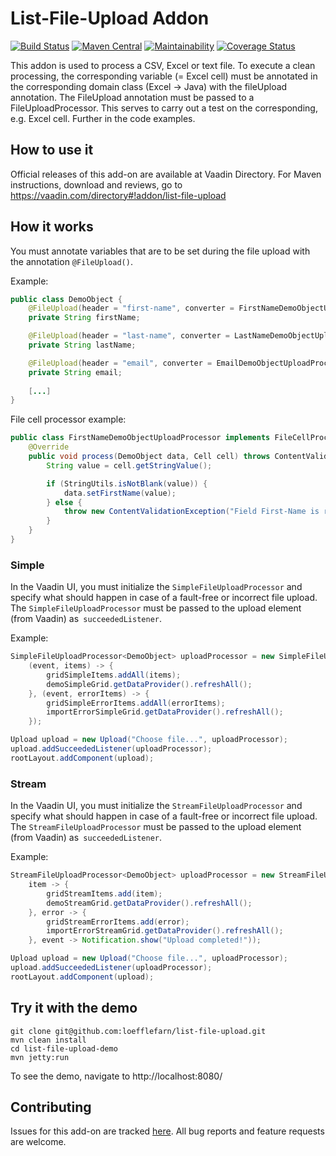 # List-File-Upload Addon

[![Build Status](https://travis-ci.org/loefflefarn/list-file-upload.svg?branch=ISSUE-1)](https://travis-ci.org/loefflefarn/list-file-upload)
[![Maven Central](https://maven-badges.herokuapp.com/maven-central/io.loefflefarn/list-file-upload/badge.svg)](https://maven-badges.herokuapp.com/maven-central/io.loefflefarn/list-file-upload)
[![Maintainability](https://api.codeclimate.com/v1/badges/cd2855534593489c6c4e/maintainability)](https://codeclimate.com/github/loefflefarn/list-file-upload/maintainability)
[![Coverage Status](https://coveralls.io/repos/github/loefflefarn/list-file-upload/badge.svg?branch=master)](https://coveralls.io/github/loefflefarn/list-file-upload?branch=master)

This addon is used to process a CSV, Excel or text file. To execute a clean processing, the corresponding variable (= Excel cell) must be annotated in the corresponding 
domain class (Excel -> Java) with the fileUpload annotation. The FileUpload annotation must be passed to a FileUploadProcessor. This serves to carry out a test on the 
corresponding, e.g. Excel cell. Further in the code examples.

## How to use it

Official releases of this add-on are available at Vaadin Directory. For Maven instructions, download and reviews, go to https://vaadin.com/directory#!addon/list-file-upload

## How it works

You must annotate variables that are to be set during the file upload with the annotation `@FileUpload()`.

Example:

```java
public class DemoObject {
    @FileUpload(header = "first-name", converter = FirstNameDemoObjectUploadProcessor.class)
    private String firstName;

    @FileUpload(header = "last-name", converter = LastNameDemoObjectUploadProcessor.class)
    private String lastName;

    @FileUpload(header = "email", converter = EmailDemoObjectUploadProcessor.class)
    private String email;
    
    [...]
}
```

File cell processor example:
```java
public class FirstNameDemoObjectUploadProcessor implements FileCellProcessor<DemoObject> {
    @Override
    public void process(DemoObject data, Cell cell) throws ContentValidationException {
        String value = cell.getStringValue();

        if (StringUtils.isNotBlank(value)) {
            data.setFirstName(value);
        } else {
            throw new ContentValidationException("Field First-Name is required");
        }
    }
}
```
### Simple

In the Vaadin UI, you must initialize the `SimpleFileUploadProcessor` and specify what should happen in case of a fault-free or incorrect file upload. 
The `SimpleFileUploadProcessor` must be passed to the upload element (from Vaadin) as` succeededListener`. 

Example:

```java
SimpleFileUploadProcessor<DemoObject> uploadProcessor = new SimpleFileUploadProcessor<>(DemoObject.class,
    (event, items) -> {
        gridSimpleItems.addAll(items);
        demoSimpleGrid.getDataProvider().refreshAll();
    }, (event, errorItems) -> {
        gridSimpleErrorItems.addAll(errorItems);
        importErrorSimpleGrid.getDataProvider().refreshAll();
    });

Upload upload = new Upload("Choose file...", uploadProcessor);
upload.addSucceededListener(uploadProcessor);
rootLayout.addComponent(upload);
```

### Stream

In the Vaadin UI, you must initialize the `StreamFileUploadProcessor` and specify what should happen in case of a fault-free or incorrect file upload. 
The `StreamFileUploadProcessor` must be passed to the upload element (from Vaadin) as` succeededListener`. 

Example:

```java
StreamFileUploadProcessor<DemoObject> uploadProcessor = new StreamFileUploadProcessor<>(DemoObject.class,
    item -> {
        gridStreamItems.add(item);
        demoStreamGrid.getDataProvider().refreshAll();
    }, error -> {
        gridStreamErrorItems.add(error);
        importErrorStreamGrid.getDataProvider().refreshAll();
    }, event -> Notification.show("Upload completed!"));

Upload upload = new Upload("Choose file...", uploadProcessor);
upload.addSucceededListener(uploadProcessor);
rootLayout.addComponent(upload);
```

## Try it with the demo

````
git clone git@github.com:loefflefarn/list-file-upload.git
mvn clean install
cd list-file-upload-demo
mvn jetty:run
````
To see the demo, navigate to http://localhost:8080/

## Contributing

Issues for this add-on are tracked [here](https://github.com/loefflefarn/list-file-upload/issues). All bug reports and feature requests are welcome. 
